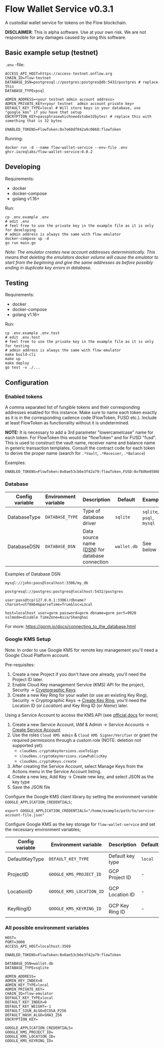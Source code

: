 # Flow Wallet Service v0.3.1

A custodial wallet service for tokens on the Flow blockchain.

**DISCLAIMER**: This is alpha software. Use at your own risk. We are not responsible for any damages caused by using this software.

## Basic example setup (testnet)

`.env` -file:

    ACCESS_API_HOST=https://access-testnet.onflow.org
    CHAIN_ID=flow-testnet
    DATABASE_DSN=postgresql://postgres:postgres@db:5432/postgres # replace this
    DATABASE_TYPE=psql

    ADMIN_ADDRESS=<your testnet admin account address>
    ADMIN_PRIVATE_KEY=<your testnet  admin account private key>
    DEFAULT_KEY_TYPE=local # Will store keys in your database, use "google_kms" if you have that setup
    ENCRYPTION_KEY=passphrasewhichneedstobe32bytes! # replace this with something that is 32 bytes

    ENABLED_TOKENS=FlowToken:0x7e60df042a9c0868:flowToken

Running:

    docker run -d --name flow-wallet-service --env-file .env ghcr.io/eqlabs/flow-wallet-service:0.0.2

## Developing

Requirements:

- docker
- docker-compose
- golang v1.16+

Run:

    cp .env.example .env
    # edit .env
    # feel free to use the private key in the example file as it is only for developing
    # admin address is always the same with flow emulator
    docker-compose up -d
    go run main.go

_Note:
The emulator creates new account addresses deterministically. This means that deleting the emulators docker volume will cause the emulator to start from the beginning and give the same addresses as before possibly ending in duplicate key errors in database._

## Testing

Requirements:

- docker
- docker-compose
- golang v1.16+

Run:

    cp .env.example .env.test
    # edit .env.test
    # feel free to use the private key in the example file as it is only for testing
    # admin address is always the same with flow emulator
    make build-cli
    make up
    make deploy
    go test -v ./...

## Configuration

### Enabled tokens

A comma separated list of fungible tokens and their corresponding addresses enabled for this instance. Make sure to name each token exactly as it is in the corresponding cadence code (FlowToken, FUSD etc.). Include at least FlowToken as functionality without it is undetermined.

**NOTE:** It is necessary to add a 3rd parameter "lowercamelcase" name for each token. For FlowToken this would be "flowToken" and for FUSD "fusd". This is used to construct the vault name, receiver name and balance name in generic transaction templates. Consult the contract code for each token to derive the proper name (search for `.*Vault`, `.*Receiver`, `.*Balance`)

Examples:

    ENABLED_TOKENS=FlowToken:0x0ae53cb6e3f42a79:flowToken,FUSD:0xf8d6e0586b0a20c7:fusd

### Database

| Config variable | Environment variable | Description                                                                                      | Default     | Examples                  |
| --------------- | :------------------- | ------------------------------------------------------------------------------------------------ | ----------- | ------------------------- |
| DatabaseType    | `DATABASE_TYPE`      | Type of database driver                                                                          | `sqlite`    | `sqlite`, `psql`, `mysql` |
| DatabaseDSN     | `DATABASE_DSN`       | Data source name ([DSN](https://en.wikipedia.org/wiki/Data_source_name)) for database connection | `wallet.db` | See below                 |

Examples of Database DSN

    mysql://john:pass@localhost:3306/my_db

    postgresql://postgres:postgres@localhost:5432/postgres

    user:pass@tcp(127.0.0.1:3306)/dbname?charset=utf8mb4&parseTime=True&loc=Local

    host=localhost user=gorm password=gorm dbname=gorm port=9920 sslmode=disable TimeZone=Asia/Shanghai

For more: https://gorm.io/docs/connecting_to_the_database.html

### Google KMS Setup

Note: In order to use Google KMS for remote key management you'll need a Google Cloud Platform account.

Pre-requisites:

1. Create a new Project if you don't have one already, you'll need the Project ID later.
2. Enable Cloud Key management Service (KMS) API for the project, Security -> [Cryptographic Keys](https://console.cloud.google.com/security/kms)
3. Create a new Key Ring for your wallet (or use an existing Key Ring), Security -> Cryptographic Keys -> [Create Key Ring](https://console.cloud.google.com/security/kms/keyring/create), you'll need the Location ID (or _Location_) and Key Ring ID (or _Name_) later.

Using a Service Account to access the KMS API (see [official docs](https://cloud.google.com/docs/authentication/getting-started) for more);

1. Create a new Service Account, IAM & Admin -> Service Accounts -> [Create Service Account](https://console.cloud.google.com/iam-admin/serviceaccounts/create)
2. Use the roles `Cloud KMS Admin` & `Cloud KMS Signer/Verifier` or grant the required permissions through a custom role (NOTE: deletion not supported yet):
   - `cloudkms.cryptoKeyVersions.useToSign`
   - `cloudkms.cryptoKeyVersions.viewPublicKey`
   - `cloudkms.cryptoKeys.create`
3. After creating the Service Account, select Manage Keys from the Actions menu in the Service Account listing.
4. Create a new key, Add Key -> Create new key, and select JSON as the key type
5. Save the JSON file

Configure the Google KMS client library by setting the environment variable `GOOGLE_APPLICATION_CREDENTIALS`;

```
export GOOGLE_APPLICATION_CREDENTIALS="/home/example/path/to/service-account-file.json"
```

Configure Google KMS as the key storage for `flow-wallet-service` and set the necessary environment variables;

| Config variable | Environment variable     | Description      | Default | Examples                    |
| --------------- | ------------------------ | ---------------- | ------- | --------------------------- |
| DefaultKeyType  | `DEFAULT_KEY_TYPE`       | Default key type | `local` | `local`, `google_kms`       |
| ProjectID       | `GOOGLE_KMS_PROJECT_ID`  | GCP Project ID   | -       | `flow-wallet-example`       |
| LocationID      | `GOOGLE_KMS_LOCATION_ID` | GCP Location ID  | -       | `europe-north1`, `us-west1` |
| KeyRingID       | `GOOGLE_KMS_KEYRING_ID`  | GCP Key Ring ID  | -       | `example-wallet-keyring`    |

### All possible environment variables

    HOST=
    PORT=3000
    ACCESS_API_HOST=localhost:3569

    ENABLED_TOKENS=FlowToken:0x0ae53cb6e3f42a79:flowToken

    DATABASE_DSN=wallet.db
    DATABASE_TYPE=sqlite

    ADMIN_ADDRESS=
    ADMIN_KEY_INDEX=0
    ADMIN_KEY_TYPE=local
    ADMIN_PRIVATE_KEY=
    CHAIN_ID=flow-emulator
    DEFAULT_KEY_TYPE=local
    DEFAULT_KEY_INDEX=0
    DEFAULT_KEY_WEIGHT=-1
    DEFAULT_SIGN_ALGO=ECDSA_P256
    DEFAULT_HASH_ALGO=SHA3_256
    ENCRYPTION_KEY=

    GOOGLE_APPLICATION_CREDENTIALS=
    GOOGLE_KMS_PROJECT_ID=
    GOOGLE_KMS_LOCATION_ID=
    GOOGLE_KMS_KEYRING_ID=
